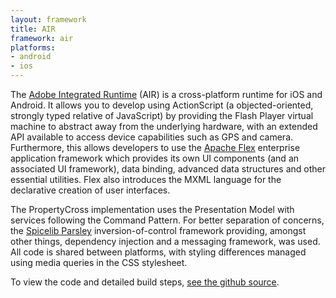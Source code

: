 ```yaml
---
layout: framework
title: AIR
framework: air
platforms:
- android
- ios
---
```

The [Adobe Integrated Runtime](http://www.adobe.com/products/air.html) (AIR) is a cross-platform runtime for iOS and Android.  It allows you to develop using ActionScript (a objected-oriented, strongly typed relative of JavaScript) by providing  the Flash Player virtual machine to abstract away from the underlying hardware, with an extended API available to access device capabilities such as GPS and camera.  Furthermore, this allows developers to use the [Apache Flex](http://incubator.apache.org/flex/) enterprise application framework which provides its own UI components (and an associated UI framework), data binding, advanced data structures and other essential utilities.  Flex also introduces the MXML language for the declarative creation of user interfaces.

The PropertyCross implementation uses the Presentation Model with services following the Command Pattern.  For better separation of concerns, the [Spicelib Parsley](www.spicefactory.org/parsley) inversion-of-control framework providing, amongst other things, dependency injection and a messaging framework, was used.  All code is shared between platforms, with styling differences managed using media queries in the CSS stylesheet.

To view the code and detailed build steps, [see the github source](https://github.com/ColinEberhardt/PropertyFinderCrossPlatform/tree/master/air).